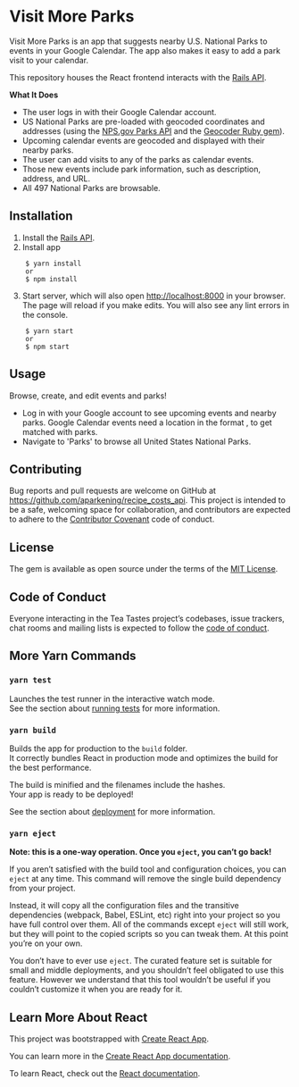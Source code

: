 # Visit More Parks

Visit More Parks is an app that suggests nearby U.S. National Parks to events in your Google Calendar. The app also makes it easy to add a park visit to your calendar.

This repository houses the React frontend interacts with the [Rails API](https://github.com/aparkening/visit-more-parks-api). 


**What It Does**
- The user logs in with their Google Calendar account.
- US National Parks are pre-loaded with geocoded coordinates and addresses (using the [NPS.gov Parks API](https://www.nps.gov/subjects/developer/index.htm) and the [Geocoder Ruby gem](https://github.com/alexreisner/geocoder)).
- Upcoming calendar events are geocoded and displayed with their nearby parks.
- The user can add visits to any of the parks as calendar events.
- Those new events include park information, such as description, address, and URL.
- All 497 National Parks are browsable.

## Installation

1. Install the [Rails API](https://github.com/aparkening/visit-more-parks-api). 
2. Install app
```
    $ yarn install 
    or 
    $ npm install
```
3. Start server, which will also open [http://localhost:8000](http://localhost:8000) in your browser. The page will reload if you make edits. You will also see any lint errors in the console.
```
    $ yarn start 
    or 
    $ npm start
```

## Usage

Browse, create, and edit events and parks! 

- Log in with your Google account to see upcoming events and nearby parks. Google Calendar events need a location in the format <city>, <state> to get matched with parks.
- Navigate to 'Parks' to browse all United States National Parks.


## Contributing

Bug reports and pull requests are welcome on GitHub at https://github.com/aparkening/recipe_costs_api. This project is intended to be a safe, welcoming space for collaboration, and contributors are expected to adhere to the [Contributor Covenant](http://contributor-covenant.org) code of conduct.

## License

The gem is available as open source under the terms of the [MIT License](https://opensource.org/licenses/MIT).

## Code of Conduct

Everyone interacting in the Tea Tastes project’s codebases, issue trackers, chat rooms and mailing lists is expected to follow the [code of conduct](https://github.com/aparkening/recipe_costs_api/blob/master/CODE_OF_CONDUCT.md).


## More Yarn Commands

### `yarn test`

Launches the test runner in the interactive watch mode.<br />
See the section about [running tests](https://facebook.github.io/create-react-app/docs/running-tests) for more information.

### `yarn build`

Builds the app for production to the `build` folder.<br />
It correctly bundles React in production mode and optimizes the build for the best performance.

The build is minified and the filenames include the hashes.<br />
Your app is ready to be deployed!

See the section about [deployment](https://facebook.github.io/create-react-app/docs/deployment) for more information.

### `yarn eject`

**Note: this is a one-way operation. Once you `eject`, you can’t go back!**

If you aren’t satisfied with the build tool and configuration choices, you can `eject` at any time. This command will remove the single build dependency from your project.

Instead, it will copy all the configuration files and the transitive dependencies (webpack, Babel, ESLint, etc) right into your project so you have full control over them. All of the commands except `eject` will still work, but they will point to the copied scripts so you can tweak them. At this point you’re on your own.

You don’t have to ever use `eject`. The curated feature set is suitable for small and middle deployments, and you shouldn’t feel obligated to use this feature. However we understand that this tool wouldn’t be useful if you couldn’t customize it when you are ready for it.

## Learn More About React

This project was bootstrapped with [Create React App](https://github.com/facebook/create-react-app).

You can learn more in the [Create React App documentation](https://facebook.github.io/create-react-app/docs/getting-started).

To learn React, check out the [React documentation](https://reactjs.org/).